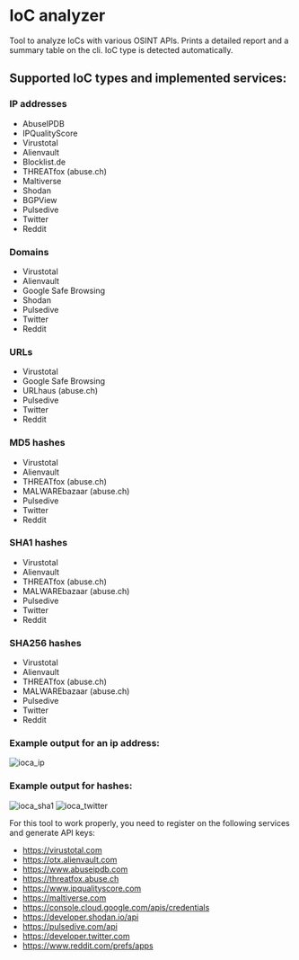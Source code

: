 # IoC analyzer

Tool to analyze IoCs with various OSINT APIs. Prints a detailed report and a summary table on the cli.
IoC type is detected automatically.
## Supported IoC types and implemented services:
### IP addresses
 - AbuseIPDB
 - IPQualityScore
 - Virustotal
 - Alienvault
 - Blocklist.de
 - THREATfox (abuse.ch)
 - Maltiverse
 - Shodan
 - BGPView
 - Pulsedive
 - Twitter
 - Reddit
### Domains
 - Virustotal
 - Alienvault
 - Google Safe Browsing
 - Shodan
 - Pulsedive
 - Twitter
 - Reddit
### URLs
 - Virustotal
 - Google Safe Browsing
 - URLhaus (abuse.ch)
 - Pulsedive
 - Twitter
 - Reddit
### MD5 hashes
 - Virustotal
 - Alienvault
 - THREATfox (abuse.ch)
 - MALWAREbazaar (abuse.ch)
 - Pulsedive
 - Twitter
 - Reddit
### SHA1 hashes
 - Virustotal
 - Alienvault
 - THREATfox (abuse.ch)
 - MALWAREbazaar (abuse.ch)
 - Pulsedive
 - Twitter
 - Reddit
### SHA256 hashes
 - Virustotal
 - Alienvault
 - THREATfox (abuse.ch)
 - MALWAREbazaar (abuse.ch)
 - Pulsedive
 - Twitter
 - Reddit

### Example output for an ip address:
![ioca_ip](https://user-images.githubusercontent.com/44299200/168872804-4e485af3-171f-4e58-8c3c-fecbec3208d8.png)



### Example output for hashes:
![ioca_sha1](https://user-images.githubusercontent.com/44299200/172066106-01a0a97d-f411-46e4-bdf1-f94a2b61e82a.png)
![ioca_twitter](https://user-images.githubusercontent.com/44299200/168872786-ef3c2a87-282b-4145-8350-b1831673b21b.png)



For this tool to work properly, you need to register on the following services and generate API keys:
- https://virustotal.com
- https://otx.alienvault.com
- https://www.abuseipdb.com
- https://threatfox.abuse.ch
- https://www.ipqualityscore.com
- https://maltiverse.com
- https://console.cloud.google.com/apis/credentials
- https://developer.shodan.io/api
- https://pulsedive.com/api
- https://developer.twitter.com
- https://www.reddit.com/prefs/apps
